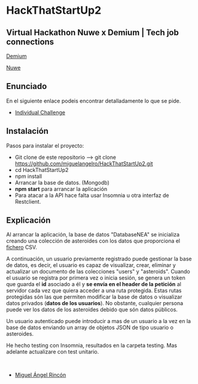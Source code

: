 # HackThatStartUp2
Virtual Hackathon Nuwe x Demium | Tech job connections
---
[Demium](https://demium.com) 
</br>

[Nuwe](http://nuwe.io/)

## Enunciado
En el siguiente enlace podeis encontrar detalladamente lo que se pide.

- [Individual Challenge](./HTS2_Individual_english.pdf)

## Instalación

Pasos para instalar el proyecto:

- Git clone de este repositorio --> git clone https://github.com/miguelangelro/HackThatStartUp2.git
- cd HackThatStartUp2
- npm install
- Arrancar la base de datos. (Mongodb)
- <b>npm start</b> para arrancar la aplicación 
- Para atacar a la API hace falta usar Insomnia u otra interfaz de Restclient.

## Explicación

Al arrancar la aplicación, la base de datos "DatabaseNEA" se inicializa creando una colección de asteroides con los datos que proporciona el [fichero](./OrbitalParameters_PHAs.csv) CSV.

A continuación, un usuario previamente registrado puede gestionar la base de datos, es decir, el usuario es capaz de  visualizar, crear, eliminar y actualizar un documento de las colecciones "users" y "asteroids". Cuando el usuario se registra por primera vez o inicia sesión, se genera un token que guarda el <b>id</b> asociado a él y <b>se envía en el header de la petición</b> al servidor cada vez que quiera acceder a una ruta protegida. Estas rutas protegidas són las que permiten modificar la base de datos o visualizar datos privados (<b>datos de los usuarios</b>). No obstante, cualquier persona puede ver los datos de los asteroides debido que són datos públicos.

Un usuario autenticado puede introducir a mas de un usuario a la vez en la base de datos enviando un array de objetos JSON de tipo usuario o asteroides.

He hecho testing con Insomnia, resultados en la carpeta testing. Mas adelante actualizare con test unitario.


</br>



- [Miguel Ángel Rincón](https://github.com/miguelangelro)